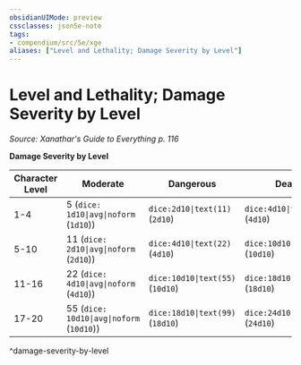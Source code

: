 ```yaml
---
obsidianUIMode: preview
cssclasses: json5e-note
tags:
- compendium/src/5e/xge
aliases: ["Level and Lethality; Damage Severity by Level"]
---
```

# Level and Lethality; Damage Severity by Level
*Source: Xanathar's Guide to Everything p. 116* 

**Damage Severity by Level**

| Character Level | Moderate | Dangerous | Deadly |
|-----------------|----------|-----------|--------|
| 1-4 | 5 (`dice: 1d10\|avg\|noform` (`1d10`)) |  `dice:2d10\|text(11)` (`2d10`) |  `dice:4d10\|text(22)` (`4d10`) |
| 5-10 | 11 (`dice: 2d10\|avg\|noform` (`2d10`)) |  `dice:4d10\|text(22)` (`4d10`) |  `dice:10d10\|text(55)` (`10d10`) |
| 11-16 | 22 (`dice: 4d10\|avg\|noform` (`4d10`)) |  `dice:10d10\|text(55)` (`10d10`) |  `dice:18d10\|text(99)` (`18d10`) |
| 17-20 | 55 (`dice: 10d10\|avg\|noform` (`10d10`)) |  `dice:18d10\|text(99)` (`18d10`) |  `dice:24d10\|text(132)` (`24d10`) |
^damage-severity-by-level
